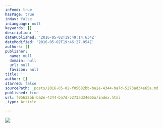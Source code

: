 ```yaml
---
inFeed: true
hasPage: true
inNav: false
inLanguage: null
keywords: []
description: ''
datePublished: '2016-05-02T19:49:14.634Z'
dateModified: '2016-05-02T19:46:27.054Z'
authors: []
publisher:
  name: null
  domain: null
  url: null
  favicon: null
title: ''
author: []
starred: false
sourcePath: _posts/2016-05-02-f05632bb-ba2e-4344-ba7d-5273ad34e65a.md
published: true
url: f05632bb-ba2e-4344-ba7d-5273ad34e65a/index.html
_type: Article

---
```

![](https://the-grid-user-content.s3-us-west-2.amazonaws.com/0b4ed15e-517e-4663-a48e-cd1abd58c578.jpg)